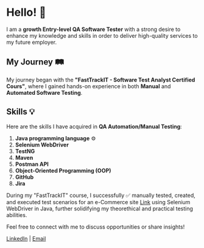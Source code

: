 # Hello! 👋

I am a **growth Entry-level QA Software Tester** with a strong desire to enhance my knowledge and skills in order to deliver high-quality services to my future employer.

## My Journey 🛤️

My journey began with the **"FastTrackIT - Software Test Analyst Certified Cours"**, where I gained hands-on experience in both **Manual** and **Automated Software Testing**.

## Skills 💡

Here are the skills I have acquired in **QA Automation/Manual Testing**:

1. **Java programming language** ⚙️
2. **Selenium WebDriver**
3. **TestNG**
4. **Maven**
5. **Postman API**
6. **Object-Oriented Programming (OOP)**
7. **GitHub**
8. **Jira**

During my "FastTrackIT" course, I successfully ✅ manually tested, created, and executed test scenarios for an e-Commerce site [Link](https://ecommerce-playground.lambdatest.io/) using Selenium WebDriver in Java, further solidifying my theorethical and practical testing abilities.

Feel free to connect with me to discuss opportunities or share insights! 

[LinkedIn](www.linkedin.com/in/dobosmihaiqa) | [Email](mihai21dobos@gmail.com)


<!--
**Mihai212/mihai212** is a ✨ _special_ ✨ repository because its `README.md` (this file) appears on your GitHub profile.

Here are some ideas to get you started:

- 🔭 I’m currently working on ...
- 🌱 I’m currently learning ...
- 👯 I’m looking to collaborate on ...
- 🤔 I’m looking for help with ...
- 💬 Ask me about ...
- 📫 How to reach me: ...
- 😄 Pronouns: ...
- ⚡ Fun fact: ...
-->
